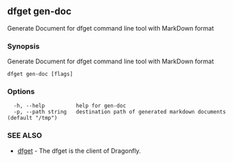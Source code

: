 ## dfget gen-doc

Generate Document for dfget command line tool with MarkDown format

### Synopsis

Generate Document for dfget command line tool with MarkDown format

```
dfget gen-doc [flags]
```

### Options

```
  -h, --help          help for gen-doc
  -p, --path string   destination path of generated markdown documents (default "/tmp")
```

### SEE ALSO

* [dfget](dfget.md)	 - The dfget is the client of Dragonfly.

